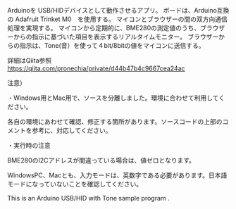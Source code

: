 Arduinoを USB/HIDデバイスとして動作させるアプリ。
ボードは、Arduino互換の Adafruit Trinket M0　を使用する。
マイコンとブラウザーの間の双方向通信処理を実現する。
マイコンから定期的に、BME280の測定値のうち、ブラウザーからの指示に基づいた項目を表示するリアルタイムモニター。
ブラウザーからの指示は、Tone(音）を使って４bit/8bitの値をマイコンに送信する。

詳細はQiita参照 https://qiita.com/pronechia/private/d44b47b4c9667cea24ac


注意）

・Windows用とMac用で、ソースを分離しました。環境に合わせて利用してください。

  各自の環境にあわせて確認、修正する箇所があります。ソースコードの上部のコメントを参考に、対応してください。

・実行時の注意

  BME280のI2Cアドレスが間違っている場合は、値ゼロとなります。

  WindowsPC、Macとも、入力モードは、英数字である必要があります。日本語モードになっていないことを確認してください。

 This is an Arduino USB/HID with Tone sample program .
